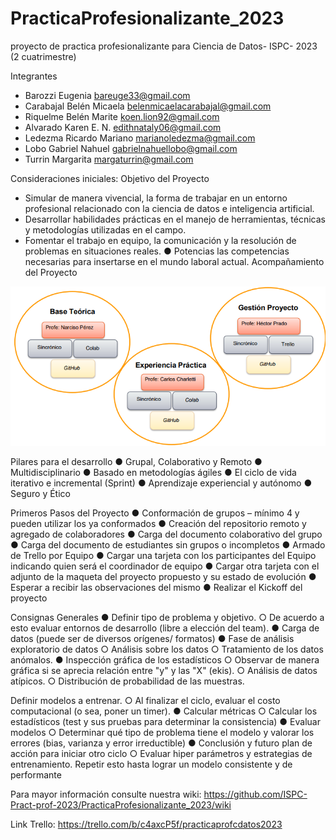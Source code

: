 # PracticaProfesionalizante_2023
proyecto de practica profesionalizante para Ciencia de Datos- ISPC- 2023 (2 cuatrimestre)

Integrantes

- Barozzi	Eugenia	          bareuge33@gmail.com
- Carabajal Belén Micaela	  belenmicaelacarabajal@gmail.com
- Riquelme Belén Marite	  koen.lion92@gmail.com
- Alvarado Karen E. N.	  edithnataly06@gmail.com
- Ledezma	Ricardo Mariano   marianoledezma@gmail.com
- Lobo Gabriel Nahuel	  gabrielnahuellobo@gmail.com
- Turrin Margarita	  margaturrin@gmail.com


Consideraciones iniciales:
Objetivo del Proyecto 
* Simular de manera vivencial, la forma de trabajar en un entorno
profesional relacionado con la ciencia de datos e inteligencia
artificial.
* Desarrollar habilidades prácticas en el manejo de herramientas,
técnicas y metodologías utilizadas en el campo.
* Fomentar el trabajo en equipo, la comunicación y la resolución de
problemas en situaciones reales.
● Potencias las competencias necesarias para insertarse en el mundo
laboral actual.
Acompañamiento del Proyecto

![Alt text](image-1.png)

Pilares para el desarrollo
● Grupal, Colaborativo y Remoto
● Multidisciplinario
● Basado en metodologías ágiles
● El ciclo de vida iterativo e incremental (Sprint)
● Aprendizaje experiencial y autónomo
● Seguro y Ético

Primeros Pasos del Proyecto
● Conformación de grupos – mínimo 4 y pueden utilizar los ya
conformados
● Creación del repositorio remoto y agregado de colaboradores
● Carga del documento colaborativo del grupo
● Carga del documento de estudiantes sin grupos o incompletos
● Armado de Trello por Equipo
● Cargar una tarjeta con los participantes del Equipo indicando
quien será el coordinador de equipo
● Cargar otra tarjeta con el adjunto de la maqueta del proyecto
propuesto y su estado de evolución
● Esperar a recibir las observaciones del mismo
● Realizar el Kickoff del proyecto

Consignas Generales
● Definir tipo de problema y objetivo.
○ De acuerdo a esto evaluar entornos de desarrollo (libre a elección del team).
● Carga de datos (puede ser de diversos orígenes/ formatos)
● Fase de análisis exploratorio de datos
○ Análisis sobre los datos
○ Tratamiento de los datos anómalos.
● Inspección gráfica de los estadísticos
○ Observar de manera gráfica si se aprecia relación entre "y" y las "X" (ekis).
○ Análisis de datos atípicos.
○ Distribución de probabilidad de las muestras.

Definir modelos a entrenar.
○ Al finalizar el ciclo, evaluar el costo computacional (o sea, poner un timer).
● Calcular métricas
○ Calcular los estadísticos (test y sus pruebas para determinar la consistencia)
● Evaluar modelos
○ Determinar qué tipo de problema tiene el modelo y valorar los errores (bias,
varianza y error irreductible)
● Conclusión y futuro plan de acción para iniciar otro ciclo
○ Evaluar hiper parámetros y estrategias de entrenamiento.
Repetir esto hasta lograr un modelo consistente y de performante

Para mayor información consulte nuestra wiki: https://github.com/ISPC-Pract-prof-2023/PracticaProfesionalizante_2023/wiki

Link Trello: https://trello.com/b/c4axcP5f/practicaprofcdatos2023
